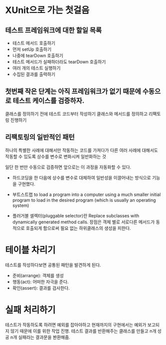 # XUnit으로 가는 첫걸음
## 테스트 프레임워크에 대한 할일 목록
* 테스트 메서드 호출하기
* 먼저 setUp 호출하기
* 나중에 tearDown 호출하기
* 테스트 메서드가 실패하더라도 tearDown 호출하기
* 여러 개의 테스트 실행하기
* 수집된 결과를 출력하기

## 첫번째 작은 단계는 아직 프레임워크가 없기 때문에 수동으로 테스트 케이스를 검증하자.
클래스를 정의하기 전에 테스트 코드부터 작성하기
클래스와 메서드를 정의하고 리팩토링 진행하기

## 리팩토링의 일반적인 패턴
하나의 특별한 사례에 대해서만 작동하는 코드를 가져다가 다른 여러 사례에 대해서도 작동할 수 있도록 상수를 변수로 변화시켜 일반화하는 것

일단 한 번만 수동으로 검증하면 앞으로는 이 과정을 자동화할 수 있다. 
- 하드코딩을 한 다음에 상수를 변수로 대체하여 일반성을 이끌어내는 방식으로 기능을 구현했다.

- 부트스트랩 to load a program into a computer using a much smaller initial program to load in the desired program (which is usually an operating system)
- 플러거블 셀렉터(pluggable selector)란 Replace subclasses with dynamically generated method calls. 장점은 객체 별로 서로다른 메서드가 동적으로 호출되게 함으로써 필요 없는 하위클래스의 생성을 피한다.

# 테이블 차리기
테스트를 작성하다보면 공통된 패턴을 발견하게 된다. 
* 준비(arrange): 객체를 생성
* 행동(act): 어떠한 자극을 준다.
* 확인(assert): 결과를 검사한다.

# 실패 처리하기
테스트가 작동하도록 하려면 예외를 잡아야하고 현재까지의 구현에서는 예외가 보고되지 않기 때문에 이를 위한 작업 진행.
테스트 결과를 반환해주는 클래스를 만들고 n개 성공 n개 실패라는 결과문을 봔환해줌.
 
